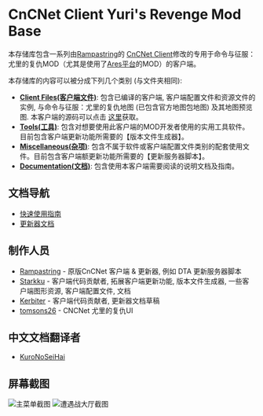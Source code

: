 # CnCNet Client Yuri's Revenge Mod Base #

本存储库包含一系列由[Rampastring](https://github.com/Rampastring)的 [CnCNet Client](https://github.com/CnCNet/xna-cncnet-client)修改的专用于命令与征服：尤里的复仇MOD（尤其是使用了[Ares平台](https://ares.strategy-x.com/)的MOD）的客户端。

本存储库的内容可以被分成下列几个类别 (与文件夹相同):

- **[Client Files(客户端文件)](ClientFiles)**: 包含已编译的客户端, 客户端配置文件和资源文件的实例, 与命令与征服：尤里的复仇地图 (已包含官方地图包地图) 及其地图预览图. 本客户端的源码可以点击 [这里](https://github.com/Starkku/xna-cncnet-client/tree/modified-updater)获取。
- **[Tools(工具)](Tools)**: 包含对想要使用此客户端的MOD开发者使用的实用工具软件。目前包含客户端更新功能所需要的【版本文件生成器】。
- **[Miscellaneous(杂项)](Miscellaneous)**: 包含不属于软件或客户端配置文件类别的配套使用文件。目前包含客户端额更新功能所需要的【更新服务器脚本】。
- **[Documentation(文档)](Documentation)**: 包含使用本客户端需要阅读的说明文档及指南。

## 文档导航

- [快速使用指南](Documentation/QuickStartGuide_zh.md)
- [更新器文档](Documentation/Updater_zh.md)

制作人员
-------

- [Rampastring](https://github.com/Rampastring) - 原版CnCNet 客户端 & 更新器, 例如 DTA 更新服务器脚本
- [Starkku](https://github.com/Starkku) - 客户端代码贡献者, 拓展客户端更新功能, 版本文件生成器, 一些客户端图形资源, 客户端配置文件, 文档
- [Kerbiter](https://github.com/Metadorius) - 客户端代码贡献者, 更新器文档草稿
- [tomsons26](https://github.com/tomsons26) - CNCNet 尤里的复仇UI

中文文档翻译者
-------
- [KuroNoSeiHai](https://github.com/KuroNoSeiHai)

屏幕截图
-------
![主菜单截图](modbaseclient-mainmenu.png?raw=true "Main menu in example configuration.")
![遭遇战大厅截图](modbaseclient-skirmishlobby.png?raw=true "Skirmish game lobby in example configuration.")

